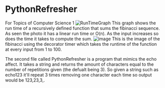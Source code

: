 # PythonRefresher
For Topics of Computer Science 1 
![RunTimeGraph](https://github.com/cstomp/PythonRefresher/assets/98862811/0bb4e956-7019-465f-b567-4316ece69ad3)
This graph shows the run time of a recursively defined function that sums the fibinacci sequence. As seen the photo it has a linear run time or O(n). As the input increases so does the time it takes to compute the sum.
![image](https://github.com/cstomp/PythonRefresher/assets/98862811/9838e8a9-23d9-4acb-b571-d78548b68d96)
This is the image of the fibinacci using the decorator timer which takes the runtime of the function at every input from 1 to 100.


The second file called PythonRefresher is a program that mimics the echo affect. It takes a string and returns the amount of characters equal to the number of repetitions given (the defualt being 3). So given a string such as echo123 it'll repeat 3 times removing one character each time so output would be 123,23,3,.
